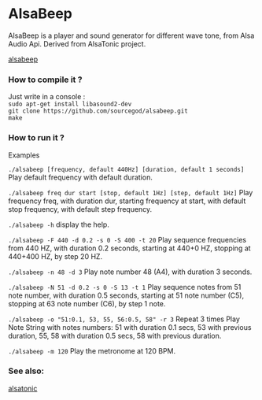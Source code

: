 # AlsaBeep

AlsaBeep is a player and sound generator for different wave tone, from Alsa Audio Api.
Derived from AlsaTonic project.

[alsabeep](https://github.com/sourcegod/alsabeep.git "AlsaBeep Project")

### How to compile it ?

Just write in a console :  
`sudo apt-get install libasound2-dev`  
`git clone https://github.com/sourcegod/alsabeep.git`  
`make`

### How to run it ?

Examples

`./alsabeep [frequency, default 440Hz] [duration, default 1 seconds]`  
Play default frequency with default duration.


`./alsabeep freq dur start [stop, default 1Hz] [step, default 1Hz]` 
Play frequency freq, with duration dur, starting frequency at start, with default
stop frequency, with default step frequency.


`./alsabeep -h`
display the help.


`./alsabeep -F 440 -d 0.2 -s 0 -S 400 -t 20`
Play sequence frequencies from 440 HZ, with duration 0.2 seconds, starting at
440+0 HZ, stopping at 440+400 HZ,  by step 20 HZ.


`./alsabeep -n 48 -d 3`
Play note number 48 (A4), with duration 3 seconds.


`./alsabeep -N 51 -d 0.2 -s 0 -S 13 -t 1`
Play sequence notes from 51 note number, with duration 0.5 seconds, starting at
51 note number (C5), stopping at 63 note number (C6),  by step 1 note.

`./alsabeep -o "51:0.1, 53, 55, 56:0.5, 58" -r 3`
Repeat 3 times Play Note String with notes numbers:
51 with duration 0.1 secs, 53 with previous duration, 55, 58 with duration 0.5
secs, 58 with previous duration.

`./alsabeep -m 120`
Play the metronome at 120 BPM.


### See also:
[alsatonic](https://github.com/sourcegod/alsatonic.git "AlsaTonic Project")
